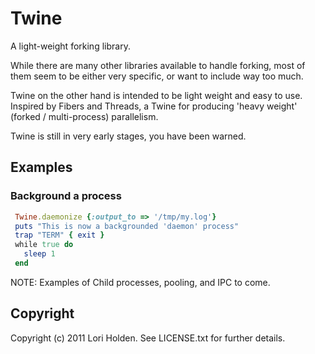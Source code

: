 # Twine

A light-weight forking library.

While there are many other libraries available to handle forking, most of them 
seem to be either very specific, or want to include way too much. 

Twine on the other hand is intended to be light weight and easy to use. 
Inspired by Fibers and Threads, a Twine for producing 'heavy weight' (forked 
/ multi-process) parallelism.

Twine is still in very early stages, you have been warned.

## Examples

### Background a process
```ruby
 Twine.daemonize {:output_to => '/tmp/my.log'}
 puts "This is now a backgrounded 'daemon' process"
 trap "TERM" { exit }
 while true do
   sleep 1
 end
```

NOTE: Examples of Child processes, pooling, and IPC to come.

## Copyright
Copyright (c) 2011 Lori Holden. See LICENSE.txt for further details.
